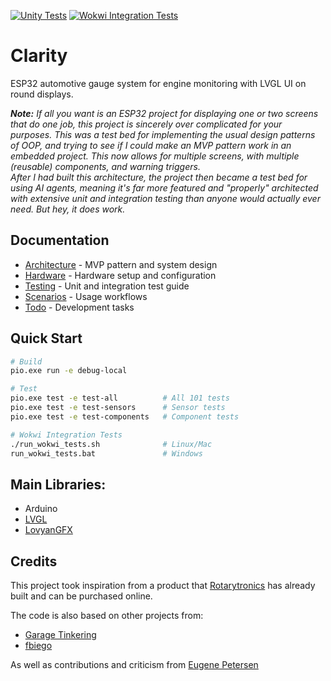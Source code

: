 [![Unity Tests](https://github.com/marcelrienks/Clarity/actions/workflows/test.yml/badge.svg)](https://github.com/marcelrienks/Clarity/actions/workflows/test.yml)
[![Wokwi Integration Tests](https://github.com/marcelrienks/Clarity/actions/workflows/wokwi-tests.yml/badge.svg)](https://github.com/marcelrienks/Clarity/actions/workflows/wokwi-tests.yml)

# Clarity
ESP32 automotive gauge system for engine monitoring with LVGL UI on round displays.

_**Note:** If all you want is an ESP32 project for displaying one or two screens that do one job, this project is sincerely over complicated for your purposes. This was a test bed for implementing the usual design patterns of OOP, and trying to see if I could make an MVP pattern work in an embedded project. This now allows for multiple screens, with multiple (reusable) components, and warning triggers.  
After I had built this architecture, the project then became a test bed for using AI agents, meaning it's far more featured and "properly" architected with extensive unit and integration testing than anyone would actually ever need. But hey, it does work._

## Documentation

- [Architecture](docs/architecture.md) - MVP pattern and system design
- [Hardware](docs/hardware.md) - Hardware setup and configuration
- [Testing](docs/test.md) - Unit and integration test guide  
- [Scenarios](docs/scenario.md) - Usage workflows
- [Todo](docs/todo.md) - Development tasks

## Quick Start

```bash
# Build
pio.exe run -e debug-local

# Test
pio.exe test -e test-all          # All 101 tests
pio.exe test -e test-sensors      # Sensor tests
pio.exe test -e test-components   # Component tests

# Wokwi Integration Tests
./run_wokwi_tests.sh              # Linux/Mac
run_wokwi_tests.bat               # Windows
```

## Main Libraries:
* Arduino
* [LVGL](https://docs.lvgl.io/master/)
* [LovyanGFX](https://docs.arduino.cc/libraries/lovyangfx/)
## Credits

This project took inspiration from a product that [Rotarytronics](https://www.rotarytronics.com/) has already built and can be purchased online.

The code is also based on other projects from:
* [Garage Tinkering](https://github.com/garagetinkering)
* [fbiego](https://github.com/fbiego)

As well as contributions and criticism from [Eugene Petersen](https://github.com/gino247)
